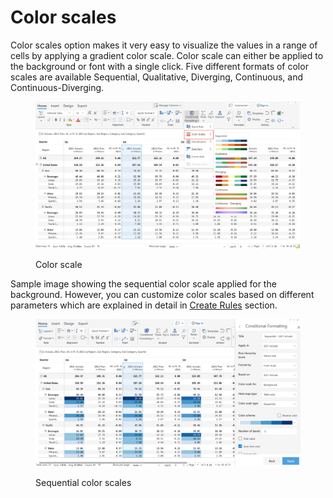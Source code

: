 # Color scales

Color scales option makes it very easy to visualize the values in a range of cells by applying a gradient color scale. Color scale can either be applied to the background or font with a single click. Five different formats of color scales are available Sequential, Qualitative, Diverging, Continuous, and Continuous-Diverging.

<figure><img src="../../.gitbook/assets/ColorScale (1).png" alt=""><figcaption><p>Color scale</p></figcaption></figure>

Sample image showing the sequential color scale applied for the background. However, you can customize color scales based on different parameters which are explained in detail in [Create Rules](create-rules/) section.&#x20;

<figure><img src="../../.gitbook/assets/Seq.png" alt=""><figcaption><p>Sequential color scales</p></figcaption></figure>
